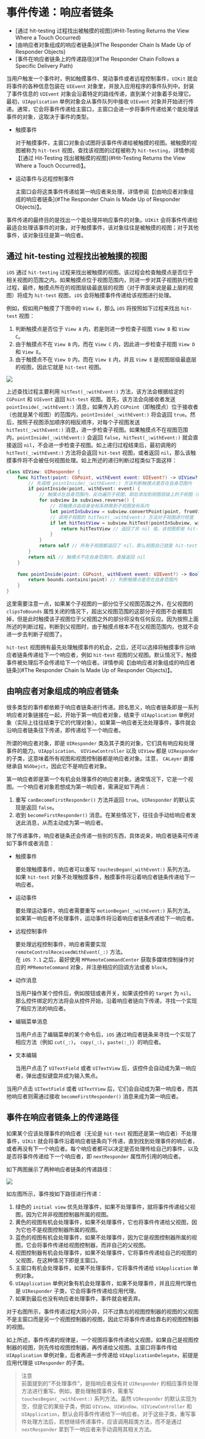# 事件传递：响应者链条

- [通过 hit-testing 过程找出被触摸的视图](#Hit-Testing Returns the View Where a Touch Occurred)
<a name="Hit-Testing Returns the View Where a Touch Occurred"></a>
- [由响应者对象组成的响应者链条](#The Responder Chain Is Made Up of Responder Objects)
- [事件在响应者链条上的传递路径](#The Responder Chain Follows a Specific Delivery Path)

当用户触发一个事件时，例如触摸事件、晃动事件或者远程控制事件，`UIKit` 就会将事件的各种信息包装在 `UIEvent` 对象里，并放入应用程序的事件队列中。封装了事件信息的 `UIEvent` 对象会沿着特定的路线传递，直到某个对象着手处理它。最初，`UIApplication` 单例对象会从事件队列中接收 `UIEvent` 对象并开始进行传递。通常，它会将事件传递给主窗口，主窗口会进一步将事件传递给某个能处理该事件的对象，这取决于事件的类型。

- 触摸事件

    对于触摸事件，主窗口对象会试图将该事件传递给被触摸的视图。被触摸的视图被称为 `hit-test` 视图，查找该视图的过程被称为 `hit-testing`，详情参阅【[通过 Hit-Testing 找出被触摸的视图](#Hit-Testing Returns the View Where a Touch Occurred)】。

- 运动事件与远程控制事件
	
    主窗口会将这类事件传递给第一响应者来处理，详情参阅【[由响应者对象组成的响应者链条](#The Responder Chain Is Made Up of Responder Objects)】。

事件传递的最终目的是找出一个能处理并响应事件的对象。`UIKit` 会将事件传递给最适合处理该事件的对象，对于触摸事件，该对象往往是被触摸的视图；对于其他事件，该对象往往是第一响应者。


## 通过 hit-testing 过程找出被触摸的视图

`iOS` 通过 `hit-testing` 过程来找出被触摸的视图。该过程会检查触摸点是否位于相关视图的范围之内。如果触摸点位于视图范围内，则进一步对其子视图执行检查过程，最终，触摸点所在的视图层级最底层的视图（对于界面来说是最上层的视图）将成为 `hit-test` 视图，`iOS` 会将触摸事件传递给该视图进行处理。

例如，假如用户触摸了下图中的 `View E`，那么 `iOS` 将按照如下过程来找出 `hit-test` 视图：

1. 判断触摸点是否位于 `View A` 内，若是则进一步检查子视图 `View B` 和 `View C`。
2. 由于触摸点不在 `View B` 内，而在 `View C` 内，因此进一步检查子视图 `View D` 和 `View E`。
3. 由于触摸点不在 `View D` 内，而在 `View E` 内，并且 `View E` 是视图层级最底层的视图，因此它就是 `hit-test` 视图。

![](Images/hit_testing_2x.png)

上述查找过程主要利用 `hitTest(_:withEvent:)` 方法，该方法会根据给定的 `CGPoint` 和 `UIEvent` 返回 `hit-test` 视图。首先，该方法会向接收者发送 `pointInside(_:withEvent:)` 消息，如果传入的 `CGPoint`（即触摸点）位于接收者（也就是某个视图）的范围内，`pointInside(_:withEvent:)` 将会返回 `true`。然后，按照子视图添加顺序的相反顺序，对每个子视图发送 `hitTest(_:withEvent:)` 消息，进一步检查子视图。如果触摸点不在视图范围内，`pointInside(_:withEvent:)` 会返回 `false`，`hitTest(_:withEvent:)` 就会直接返回 `nil`，不会进一步检查子视图。如上递归过程结束后，最初调用的 `hitTest(_:withEvent:)` 方法将会返回 `hit-test` 视图，或者返回 `nil`，那么该触摸事件将不会被任何视图处理。如上所述的递归判断过程类似下面这样：

```swift
class UIView: UIResponder {
    func hitTest(point: CGPoint, withEvent event: UIEvent?) -> UIView? {
        // 先调用 pointInside(_:withEvent:) 方法判断触摸点是否在自身范围内
        if pointInside(point, withEvent: event) {
            // 触摸点在自身范围内，反向遍历子视图，即后添加到视图层级上的子视图（在界面相对靠上的子视图）会被优先遍历到
            for subview in subviews.reverse() {
                // 将触摸点由自身坐标系转换到子视图坐标系内
                let pointInSubview = subview.convertPoint(point, fromView: self)
                // 调用子视图的 hitTest(_:withEvent:) 方法对子视图进行检查
                if let hitTestView = subview.hitTest(pointInSubview, withEvent: event) {
                    return hitTestView // 返回了非 nil 值，该视图即是 hit-test 视图
                }
            }
            return self // 所有子视图都返回了 nil，那么视图自己就是 hit-test 视图
        }
        return nil // 触摸点不在自身范围内，直接返回 nil
    }
    
    func pointInside(point: CGPoint, withEvent event: UIEvent?) -> Bool {
        return bounds.contains(point) // 判断触摸点是否在自身范围内
    }
}
```

这里需要注意一点，如果某个子视图的一部分位于父视图范围之外，在父视图的 `clipsToBounds` 属性关闭的情况下，超出父视图范围的这部分子视图不会被裁剪掉，但是此时触摸该子视图位于父视图之外的部分将没有任何反应。因为按照上面所述的判断过程，判断到父视图时，由于触摸点根本不在父视图范围内，也就不会进一步去判断子视图了。

`hit-test` 视图拥有最先处理触摸事件的机会，之后，还可以选择将触摸事件沿响应者链条传递给下一个响应者，例如 `hit-test` 视图的父视图。默认情况下，触摸事件被处理后不会传递给下一个响应者。详情参阅【[由响应者对象组成的响应者链条](#The Responder Chain Is Made Up of Responder Objects)】。

<a name="The Responder Chain Is Made Up of Responder Objects"></a>
## 由响应者对象组成的响应者链条

很多类型的事件都依赖于响应者链条进行传递。顾名思义，响应者链条即是一系列响应者对象链接在一起，开始于第一响应者对象，结束于 `UIApplication` 单例对象（实际上往往结束于它的代理对象）。如果第一响应者无法处理事件，事件就会沿响应者链条往下传递，即传递给下一个响应者。

所谓的响应者对象，即是 `UIResponder` 类及其子类的对象，它们具有响应和处理事件的能力。`UIApplication`、 `UIViewController` 以及 `UIView` 都是 `UIResponder` 的子类，这意味着所有视图和视图控制器都是响应者对象。注意， `CALayer` 直接继承自 `NSObejct`，因此它不是响应者对象。

第一响应者即是第一个有机会处理事件的响应者对象。通常情况下，它是一个视图。一个响应者对象若想成为第一响应者，需满足如下两点：

1. 重写 `canBecomeFirstResponder()` 方法并返回 `true`。`UIResponder` 的默认实现是返回 `false`。
2. 收到 `becomeFirstResponder()` 消息。在某些情况下，往往会手动给响应者发送此消息，从而主动成为第一响应者。

除了传递事件，响应者链条还会传递一些别的东西，具体说来，响应者链条可传递如下事件或者消息：

- 触摸事件
	
	要处理触摸事件，响应者可以重写 `touchesBegan(_withEvent:)` 系列方法。  
	如果 `hit-test` 对象不处理触摸事件，触摸事件将沿着响应者链条传递给下一响应者。

- 运动事件

	要处理运动事件，响应者需要重写 `motionBegan(_:withEvent:)` 系列方法。  
	如果第一响应者不处理事件，运动事件将沿着响应者链条传递给下一响应者。  
	
- 远程控制事件

	要处理远程控制事件，响应者需要实现 `remoteControlReceivedWithEvent(_:)` 方法。  
	在 `iOS 7.1` 之后，最好使用 `MPRemoteCommandCenter` 获取多媒体控制操作对应的 `MPRemoteCommand` 对象，并注册相应的回调方法或者 `block`。
	
- 动作消息

	当用户操作某个控件后，例如按钮或者开关，如果该控件的 `target` 为 `nil`，那么控件绑定的方法将会从控件开始，沿着响应者链向下传递，寻找一个实现了相应方法的响应者。
	
- 编辑菜单消息

	当用户点击了编辑菜单的某个命令后，`iOS` 通过响应者链条来寻找一个实现了相应方法（例如 `cut(_:)`， `copy(_:)`，`paste(:_)`）的响应者。
	
- 文本编辑

	当用户点击了 `UITextField` 或者 `UITextView` 后，该控件会自动成为第一响应者，弹出虚拟键盘并成为输入焦点。

当用户点击 `UITextField` 或者 `UITextView` 后，它们会自动成为第一响应者，而其他响应者则需通过接收 `becomeFirstResponder()` 消息来成为第一响应者。

<a name="The Responder Chain Follows a Specific Delivery Path"></a>
## 事件在响应者链条上的传递路径

如果某个应该处理事件的响应者（无论是 `hit-test` 视图还是第一响应者）不处理事件，`UIKit` 就会将事件沿着响应者链条向下传递，直到找到处理事件的响应者，或者再没有下一个响应者。每个响应者都可以决定是否处理传给自己的事件，以及是否将事件传递给下一个响应者，即 `nextResponder` 属性所引用的响应者。

如下两图展示了两种响应者链条的传递路径：

![](Images/iOS_responder_chain_2x.png)

如左图所示，事件按如下路径进行传递：

1. 绿色的 `initial view` 优先处理事件，如果不处理事件，就将事件传递给父视图，因为它并非视图控制器所属的视图。
2. 黄色的视图有机会处理事件，如果不处理事件，它也将事件传递给父视图，因为它也不是视图控制器所属的视图。
3. 蓝色的视图有机会处理事件，如果不处理事件，因为它是视图控制器所属的视图，它会将事件传递给视图控制器，而非自己的父视图。
4. 视图控制器有机会处理事件，如果不处理事件，它将事件传递给自己的视图的父视图，在这种情况下即是主窗口。
5. 主窗口有机会处理事件，如果不处理事件，它将事件传递给 `UIApplication` 单例对象。
6. `UIApplication` 单例对象有机会处理事件，如果不处理事件，并且应用代理也是 `UIResponder` 子类，它会将事件传递给应用代理。
7. 如果到最后也没有响应者处理事件，事件就会被丢弃。

对于右图所示，事件传递过程大同小异，只不过靠左的视图控制器的视图的父视图不是主窗口而是另一个视图控制器的视图，因此它将事件传递给靠右的视图控制器的视图。

如上所述，事件传递的规律是，一个视图将事件传递给父视图，如果自己是视图控制器的视图，则先传给视图控制器，再传递给父视图。主窗口将事件传给 `UIApplication` 单例对象，后者再进一步传递给 `UIApplicationDelegate`，前提是应用代理是 `UIResponder` 的子类。

> 注意  
前面提到的“不处理事件”，是指响应者没有对 `UIResponder` 的相应事件处理方法进行重写。例如，要处理触摸事件，需重写 `touchesBegan(_:withEvent:)` 系列方法。虽然 `UIResponder` 的默认实现为空，但是它的某些子类，例如 `UIView`、`UIWindow`、`UIViewController` 和 `UIApplication`，默认会将事件传递给下一响应者。对于这些子类，重写事件处理方法后，若想继续传递事件，应该调用超类方法，而不是通过 `nextResponder` 拿到下一响应者来手动调用其相关方法。
